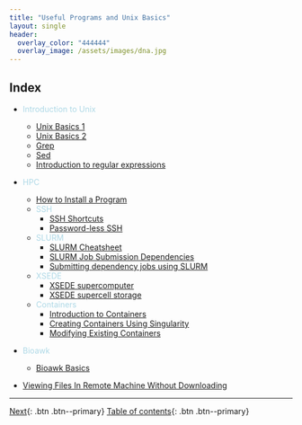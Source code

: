 ```yaml
---
title: "Useful Programs and Unix Basics"
layout: single
header:
  overlay_color: "444444"
  overlay_image: /assets/images/dna.jpg
---
```







## Index

* <span style="color:lightblue">Introduction to Unix</span>
  * [Unix Basics 1](Unix/unix-basics-1.md)
  * [Unix Basics 2](Unix/unix-basics-2.md)
  * [Grep](Unix/unix-basics-3.md)
  * [Sed](Unix/unix-basics-4.md)
  * [Introduction to regular expressions](../introduction/introduction-to-regular-expressions.md)


* <span style="color:lightblue">HPC</span>
  * [How to Install a Program](/HPC/guide-for-installing-various-types-of-programs-in-linux.md)
  * <span style="color:lightblue">SSH</span>
    * [SSH Shortcuts](/HPC/ssh-shortcuts.md)
    * [Password-less SSH](/HPC/password-less-ssh-login.md)
  * <span style="color:lightblue">SLURM</span>
    * [SLURM Cheatsheet](/HPC/SLURM/slurm-cheatsheat.md)
    * [SLURM Job Submission Dependencies](/HPC/SLURM/creating-slurm-job-submission-scripts-for-condo.md)
    * [Submitting dependency jobs using SLURM](/HPC/SLURM/submitting-dependency-jobs-using-slurm.md)
  * <span style="color:lightblue">XSEDE</span>
    * [XSEDE supercomputer](/HPC/xsede/xsede.md)
    * [XSEDE supercell storage](/HPC/xsede/using-psc-supercell-storage-for-bridges-and-greenfield.md)
  * <span style="color:lightblue">Containers</span>
    * [Introduction to Containers](/HPC/Containers/Intro_Singularity.md)
    * [Creating Containers Using Singularity](/HPC/Containers/creatingContainers.md)
    * [Modifying Existing Containers](/HPC/Containers/modifyingExistingContainers.md)
* <span style="color:lightblue">Bioawk</span>
  * [Bioawk Basics](bioawk-basics.md)

* [Viewing Files In Remote Machine Without Downloading](/HPC/viewing-files-in-remote-machine-without-downloading-locally.md)

---

[Next](fileTransfer/downloading-files-via-wget.md){: .btn  .btn--primary}
[Table of contents](../index.md){: .btn  .btn--primary}
